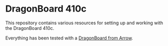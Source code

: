 # DragonBoard 410c

This repository contains various resources for setting up and working with the DragonBoard 410c.

Everything has been tested with a [DragonBoard from
Arrow](https://www.96boards.org/product/dragonboard410c/).
